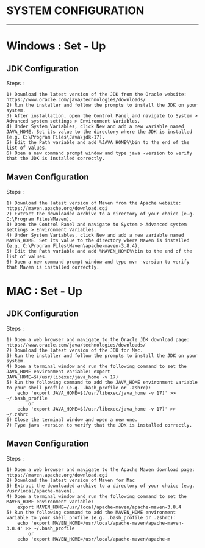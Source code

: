 



SYSTEM CONFIGURATION
============================
---------------------------


Windows  : Set - Up
============================

JDK Configuration
---
Steps :

	1) Download the latest version of the JDK from the Oracle website: https://www.oracle.com/java/technologies/downloads/
	2) Run the installer and follow the prompts to install the JDK on your system.
	3) After installation, open the Control Panel and navigate to System > Advanced system settings > Environment Variables.
    4) Under System Variables, click New and add a new variable named JAVA_HOME. Set its value to the directory where the JDK is installed (e.g. C:\Program Files\Java\jdk-17).
    5) Edit the Path variable and add %JAVA_HOME%\bin to the end of the list of values.
    6) Open a new command prompt window and type java -version to verify that the JDK is installed correctly.


Maven Configuration
--------
Steps :

    1) Download the latest version of Maven from the Apache website: https://maven.apache.org/download.cgi
    2) Extract the downloaded archive to a directory of your choice (e.g. C:\Program Files\Maven).
    3) Open the Control Panel and navigate to System > Advanced system settings > Environment Variables.
    4) Under System Variables, click New and add a new variable named MAVEN_HOME. Set its value to the directory where Maven is installed (e.g. C:\Program Files\Maven\apache-maven-3.8.4).
    5) Edit the Path variable and add %MAVEN_HOME%\bin to the end of the list of values.
    6) Open a new command prompt window and type mvn -version to verify that Maven is installed correctly.


MAC  : Set - Up
============================

JDK Configuration
---
Steps :

	1) Open a web browser and navigate to the Oracle JDK download page: https://www.oracle.com/java/technologies/downloads/
    2) Download the latest version of the JDK for Mac.
    3) Run the installer and follow the prompts to install the JDK on your system.
    4) Open a terminal window and run the following command to set the JAVA_HOME environment variable: export JAVA_HOME=$(/usr/libexec/java_home -v 17)
    5) Run the following command to add the JAVA_HOME environment variable to your shell profile (e.g. .bash_profile or .zshrc): 
        echo 'export JAVA_HOME=$(/usr/libexec/java_home -v 17)' >> ~/.bash_profile
            or
        echo 'export JAVA_HOME=$(/usr/libexec/java_home -v 17)' >> ~/.zshrc
    6) Close the terminal window and open a new one.
    7) Type java -version to verify that the JDK is installed correctly.


    

Maven Configuration
--------
Steps :

    1) Open a web browser and navigate to the Apache Maven download page: https://maven.apache.org/download.cgi
    2) Download the latest version of Maven for Mac
    3) Extract the downloaded archive to a directory of your choice (e.g. /usr/local/apache-maven).
    4) Open a terminal window and run the following command to set the MAVEN_HOME environment variable:
        export MAVEN_HOME=/usr/local/apache-maven/apache-maven-3.8.4
    5) Run the following command to add the MAVEN_HOME environment variable to your shell profile (e.g. .bash_profile or .zshrc):
        echo 'export MAVEN_HOME=/usr/local/apache-maven/apache-maven-3.8.4' >> ~/.bash_profile
            or 
        echo 'export MAVEN_HOME=/usr/local/apache-maven/apache-m


